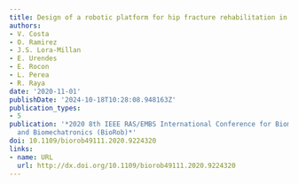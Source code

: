 ```yaml
---
title: Design of a robotic platform for hip fracture rehabilitation in elderly people
authors:
- V. Costa
- O. Ramirez
- J.S. Lora-Millan
- E. Urendes
- E. Rocon
- L. Perea
- R. Raya
date: '2020-11-01'
publishDate: '2024-10-18T10:28:08.948163Z'
publication_types:
- 5
publication: '*2020 8th IEEE RAS/EMBS International Conference for Biomedical Robotics
  and Biomechatronics (BioRob)*'
doi: 10.1109/biorob49111.2020.9224320
links:
- name: URL
  url: http://dx.doi.org/10.1109/biorob49111.2020.9224320
---
```

